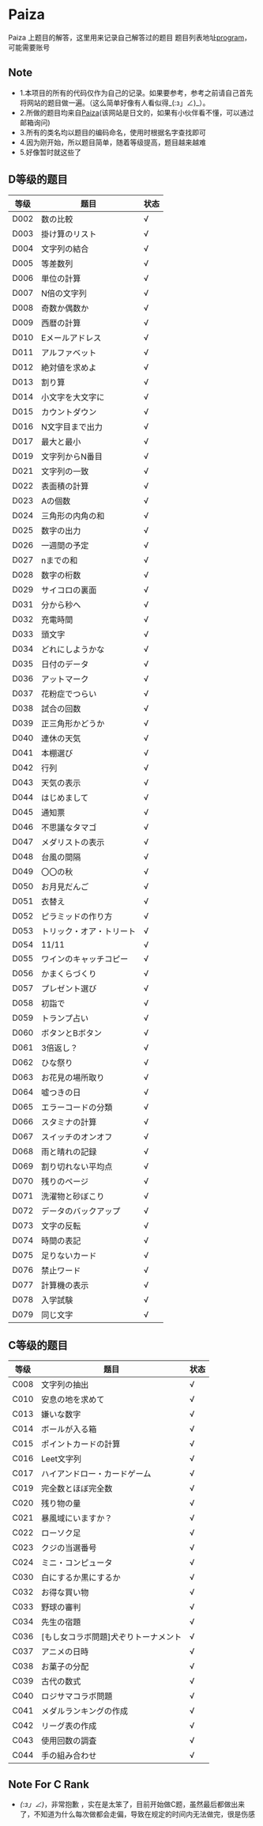 # Paiza
Paiza 上题目的解答，这里用来记录自己解答过的题目
题目列表地址[program](https://paiza.jp/en_try/mypage/results)，可能需要账号

## Note
+ 1.本项目的所有的代码仅作为自己的记录。如果要参考，参考之前请自己首先将网站的题目做一遍。（这么简单好像有人看似得_(:з」∠)_）。
+ 2.所做的题目均来自[Paiza](https://paiza.jp)(该网站是日文的，如果有小伙伴看不懂，可以通过邮箱询问)
+ 3.所有的类名均以题目的编码命名，使用时根据名字查找即可
+ 4.因为刚开始，所以题目简单，随着等级提高，题目越来越难
+ 5.好像暂时就这些了

## D等级的题目

等级|题目|状态
------|------|------
D002|数の比較|√
D003|掛け算のリスト|√
D004|文字列の結合|√
D005|等差数列|√
D006|単位の計算|√
D007|N倍の文字列|√
D008|奇数か偶数か|√
D009|西暦の計算|√
D010|Eメールアドレス|√
D011|アルファベット|√
D012|絶対値を求めよ|√
D013|割り算|√
D014|小文字を大文字に|√
D015|カウントダウン|√
D016|N文字目まで出力|√
D017|最大と最小|√
D019|文字列からN番目|√
D021|文字列の一致|√
D022|表面積の計算|√
D023|Aの個数|√
D024|三角形の内角の和|√
D025|数字の出力|√
D026|一週間の予定|√
D027|nまでの和|√
D028|数字の桁数|√
D029|サイコロの裏面|√
D031|分から秒へ|√
D032|充電時間|√
D033|頭文字|√
D034|どれにしようかな|√
D035|日付のデータ|√
D036|アットマーク|√
D037|花粉症でつらい|√
D038|試合の回数|√
D039|正三角形かどうか|√
D040|連休の天気|√
D041|本棚選び|√
D042|行列|√
D043|天気の表示|√
D044|はじめまして|√
D045|通知票|√
D046|不思議なタマゴ|√
D047|メダリストの表示|√
D048|台風の間隔|√
D049|〇〇の秋|√
D050|お月見だんご|√
D051|衣替え|√
D052|ピラミッドの作り方|√
D053|トリック・オア・トリート|√
D054|11/11|√
D055|ワインのキャッチコピー|√
D056|かまくらづくり|√
D057|プレゼント選び|√
D058|初詣で|√
D059|トランプ占い|√
D060|ボタンとBボタン|√
D061|3倍返し？|√
D062|ひな祭り|√
D063|お花見の場所取り|√
D064|嘘つきの日|√
D065|エラーコードの分類|√
D066|スタミナの計算|√
D067|スイッチのオンオフ|√
D068|雨と晴れの記録|√
D069|割り切れない平均点|√
D070|残りのページ|√
D071|洗濯物と砂ぼこり|√
D072|データのバックアップ|√
D073|文字の反転|√
D074|時間の表記|√
D075|足りないカード|√
D076|禁止ワード|√
D077|計算機の表示|√
D078|入学試験|√
D079|同じ文字|√     

## C等级的题目
等级|题目|状态
------|------|------
C008|文字列の抽出|√
C010|安息の地を求めて|√
C013|嫌いな数字|√
C014|ボールが入る箱|√
C015|ポイントカードの計算|√
C016|Leet文字列|√
C017|ハイアンドロー・カードゲーム|√
C019|完全数とほぼ完全数|√
C020|残り物の量|√
C021|暴風域にいますか？|√
C022|ローソク足|√
C023|クジの当選番号|√
C024|ミニ・コンピュータ|√
C030|白にするか黒にするか|√
C032|お得な買い物|√
C033|野球の審判|√
C034|先生の宿題|√
C036|\[もし女コラボ問題\]犬ぞりトーナメント|√
C037|アニメの日時|√
C038|お菓子の分配|√
C039|古代の数式|√
C040|ロジサマコラボ問題|√
C041|メダルランキングの作成|√
C042|リーグ表の作成|√
C043|使用回数の調査|√
C044|手の組み合わせ|√

## Note For C Rank
+ _(:з」∠)_，非常抱歉 ，实在是太笨了，目前开始做C题，虽然最后都做出来了，不知道为什么每次做都会走偏，导致在规定的时间内无法做完，很是伤感